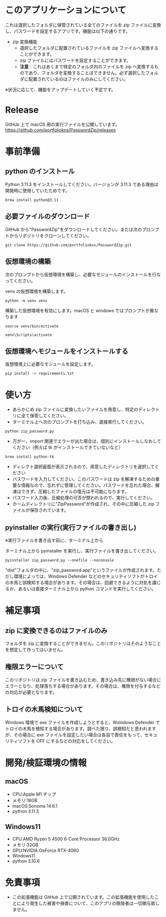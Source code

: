 # このアプリケーションについて

これは選択したフォルダに保管されている全てのファイルを zip ファイルに変換し、パスワードを設定するアプリです。機能は以下の通りです。

- zip 変換機能
  - 選択したフォルダに配置されているファイルを zip ファイルへ変換することができます。
  - zip ファイルにはパスワードを設定することができます。
  - **注意**：これはあくまで特定のフォルダ内のファイルを zip へ変換するものであり、フォルダを変換することはできません。必ず選択したフォルダに配置されているのはファイルのみにしてください。

※状況に応じて、機能をアップデートしていく予定です。

# Release

GitHub 上で macOS 用の実行ファイルを公開しています。
https://github.com/portfoliokns/PasswordZip/releases

# 事前準備

## python のインストール

Python 3.11.3 をインストールしてください。バージョンが 3.11.3 である理由は開発時に使用していたためです。

```
brew install python@3.11
```

## 必要ファイルのダウンロード

GitHub から"PasswordZip"をダウンロードしてください。または次のプロンプトからリポジトリをクローンしてください。

```
git clone https://github.com/portfoliokns/PasswordZip.git
```

## 仮想環境の構築

次のプロンプトから仮想環境を構築し、必要なモジュールのインストールを行なってください。

venv の仮想環境を構築します。

```
python -m venv venv
```

構築した仮想環境を有効にします。macOS と windows ではプロンプトが異なります

```
source venv/bin/activate
```

```
venv\Scripts\activate
```

## 仮想環境へモジュールをインストールする

仮想環境上に必要なモジュールを設定します。

```
pip install -r requirements.txt
```

# 使い方

- あらかじめ zip ファイルに変換したいファイルを用意し、特定のディレクトリに全て保管してください。
- ターミナル上へ次のプロンプトを打ち込み、直接実行してください。

```
python zip_password.py
```

- 万が一、import 関連でエラーが出た場合は、個別にインストールしなおしてください（例えば tk がインストールできていないなど）

```
brew install python-tk
```

- ディレクト選択画面が表示されるので、用意したディレクトリを選択してください
- パスワードを入力してください。このパスワードは zip を解凍するための重要な情報なので、忘れずに管理してください。パスワードを忘れた場合、解凍はできず、圧縮したファイルの復元は不可能になります。
- パスワード入力後、圧縮処理の可否が問われるので、実行してください。
- ホームディレクトリに"ZipPassword"が作成され、その中に圧縮した zip ファイルが保存されています。

## pyinstaller の実行(実行ファイルの書き出し)

※実行ファイルを書き出す前に、ターミナル上から

ターミナル上から pyinstaller を実行し、実行ファイルを書き出してください。

```
pyinstaller zip_password.py --onefile --noconsole
```

"dist"フォルダの中に、"zip_password.app"というファイルが作成されます。ただし環境によっては、Windows Defender などのセキュリティソフトがトロイの木馬と誤検知する場合があります。その場合は、回避できるように対処を講じるか、あるいは直接ターミナル上から python コマンドを実行してください。

# 補足事項

## zip に変換できるのはファイルのみ

フォルダを zip に変換することができません。このリポジトリはそのようなことを想定して作ってはいません。

## 権限エラーについて

このリポジトリは zip ファイルを書き込むため、書き込み先に権限がない場合にエラーとなり、処理落ちする場合があります。その場合は、権限を付与するなどの対応が必要となります。

## トロイの木馬検知について

Windows 環境で exe ファイルを作成しようとすると、Wxindows Defender でトロイの木馬を検知する場合があります。調べた限り、誤検知だと思われますが、その場合に exe ファイルを設定したい場合は各自で責任をもって、セキュリティソフトを OFF にするなどの対応をしてください。

# 開発/検証環境の情報

## macOS

- CPU:Apple M1 チップ
- メモリ:16GB
- macOS:Sonoma 14.6.1
- python 3.11.3

## Windows11

- CPU:AMD Ryzen 5 4500 6-Core Processor 36.0GHz
- メモリ:32GB
- GPU:NVIDIA GeForce RTX-4060
- Windows11
- python 3.10.6

# 免責事項

- この拡張機能は GitHub 上で公開されています。この拡張機能を使用したことにより発生した被害や損害について、このアプリの開発者は一切関与致しません。
